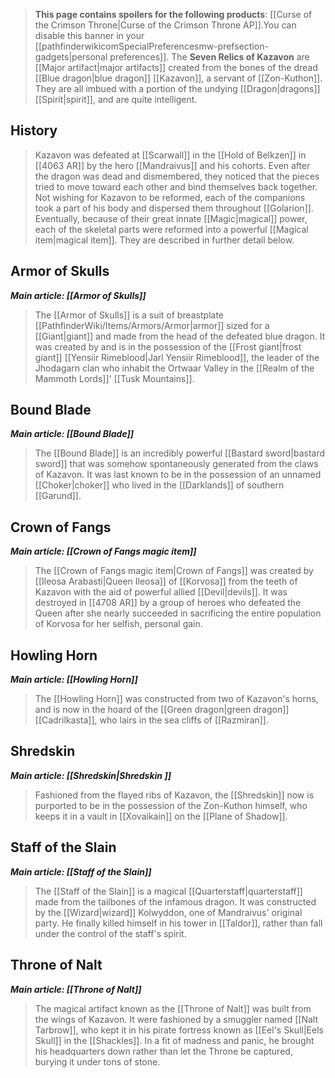 > **This page contains spoilers for the following products**: [[Curse of the Crimson Throne|Curse of the Crimson Throne AP]].You can disable this banner in your [[pathfinderwikicomSpecialPreferencesmw-prefsection-gadgets|personal preferences]].
The **Seven Relics of Kazavon** are [[Major artifact|major artifacts]] created from the bones of the dread [[Blue dragon|blue dragon]] [[Kazavon]], a servant of [[Zon-Kuthon]]. They are all imbued with a portion of the undying [[Dragon|dragons]] [[Spirit|spirit]], and are quite intelligent.



## History

> Kazavon was defeated at [[Scarwall]] in the [[Hold of Belkzen]] in [[4063 AR]] by the hero [[Mandraivus]] and his cohorts. Even after the dragon was dead and dismembered, they noticed that the pieces tried to move toward each other and bind themselves back together. Not wishing for Kazavon to be reformed, each of the companions took a part of his body and dispersed them throughout [[Golarion]]. Eventually, because of their great innate [[Magic|magical]] power, each of the skeletal parts were reformed into a powerful [[Magical item|magical item]]. They are described in further detail below.


## Armor of Skulls

***Main article: [[Armor of Skulls]]***
> The [[Armor of Skulls]] is a suit of breastplate [[PathfinderWiki/Items/Armors/Armor|armor]] sized for a [[Giant|giant]] and made from the head of the defeated blue dragon. It was created by and is in the possession of the [[Frost giant|frost giant]] [[Yensiir Rimeblood|Jarl Yensiir Rimeblood]], the leader of the Jhodagarn clan who inhabit the Ortwaar Valley in the [[Realm of the Mammoth Lords]]' [[Tusk Mountains]].


## Bound Blade

***Main article: [[Bound Blade]]***
> The [[Bound Blade]] is an incredibly powerful [[Bastard sword|bastard sword]] that was somehow spontaneously generated from the claws of Kazavon. It was last known to be in the possession of an unnamed [[Choker|choker]] who lived in the [[Darklands]] of southern [[Garund]].


## Crown of Fangs

***Main article: [[Crown of Fangs magic item]]***
> The [[Crown of Fangs magic item|Crown of Fangs]] was created by [[Ileosa Arabasti|Queen Ileosa]] of [[Korvosa]] from the teeth of Kazavon with the aid of powerful allied [[Devil|devils]]. It was destroyed in [[4708 AR]] by a group of heroes who defeated the Queen after she nearly succeeded in sacrificing the entire population of Korvosa for her selfish, personal gain.


## Howling Horn

***Main article: [[Howling Horn]]***
> The [[Howling Horn]] was constructed from two of Kazavon's horns, and is now in the hoard of the [[Green dragon|green dragon]] [[Cadrilkasta]], who lairs in the sea cliffs of [[Razmiran]].


## Shredskin

***Main article: [[Shredskin|Shredskin ]]***
> Fashioned from the flayed ribs of Kazavon, the [[Shredskin]] now is purported to be in the possession of the Zon-Kuthon himself, who keeps it in a vault in [[Xovaikain]] on the [[Plane of Shadow]].


## Staff of the Slain

***Main article: [[Staff of the Slain]]***
> The [[Staff of the Slain]] is a magical [[Quarterstaff|quarterstaff]] made from the tailbones of the infamous dragon. It was constructed by the [[Wizard|wizard]] Kolwyddon, one of Mandraivus' original party. He finally killed himself in his tower in [[Taldor]], rather than fall under the control of the staff's spirit.


## Throne of Nalt

***Main article: [[Throne of Nalt]]***
> The magical artifact known as the [[Throne of Nalt]] was built from the wings of Kazavon. It were fashioned by a smuggler named [[Nalt Tarbrow]], who kept it in his pirate fortress known as [[Eel's Skull|Eels Skull]] in the [[Shackles]]. In a fit of madness and panic, he brought his headquarters down rather than let the Throne be captured, burying it under tons of stone.







